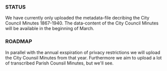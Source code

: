 ### STATUS
We have currently only uploaded the metadata-file decribing the City Council Minutes 1867-1940.
The data-content of the City Council Minutes will be available in the beginning of March.

### ROADMAP
In parallel with the annual exspiration of privacy restrictions we will upload the City Counsil Minutes from that year.
Furthermore we aim to upload a lot of transcribed Parish Counsil Minutes, but we'll see.
